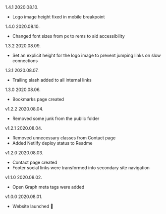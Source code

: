 1.4.1
2020.08.10.
- Logo image height fixed in mobile breakpoint

1.4.0
2020.08.10.
- Changed font sizes from px to rems to aid accessibility

1.3.2
2020.08.09.
- Set an explicit height for the logo image to prevent jumping links on slow connections

1.3.1
2020.08.07.
- Trailing slash added to all internal links

1.3.0
2020.08.06.
- Bookmarks page created

v1.2.2
2020.08.04.
- Removed some junk from the public folder

v1.2.1
2020.08.04.
- Removed unnecessary classes from Contact page
- Added Netlify deploy status to Readme

v1.2.0
2020.08.03.
- Contact page created
- Footer social links were transformed into secondary site navigation

v1.1.0
2020.08.02.
- Open Graph meta tags were added

v1.0.0
2020.08.01.
- Website launched 🎉
